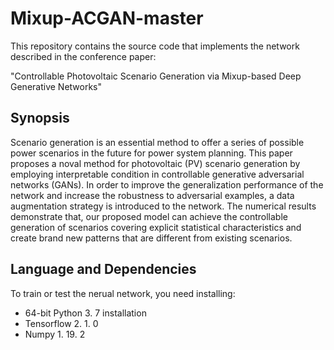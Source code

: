# Mixup-ACGAN-master

This repository contains the source code that implements the network described in the conference paper:

"Controllable Photovoltaic Scenario Generation via Mixup-based Deep Generative Networks"

## Synopsis
Scenario generation is an essential method to offer a series of possible power scenarios in the future for power system planning. This paper proposes a noval method for photovoltaic (PV) scenario generation by employing interpretable condition in controllable generative adversarial networks (GANs). In order to improve the generalization performance of the network and increase the robustness to adversarial examples, a data augmentation strategy is introduced to the network. The numerical results demonstrate that, our proposed model can achieve the controllable generation of scenarios covering explicit statistical characteristics and create brand new patterns that are different from existing scenarios. 

## Language and Dependencies
To train or test the nerual network, you need installing:
* 64-bit Python 3. 7 installation
* Tensorflow 2. 1. 0
* Numpy 1. 19. 2

